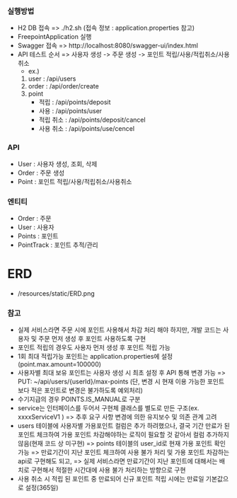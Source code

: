### 실행방법
* H2 DB 접속 => ./h2.sh (접속 정보 : application.properties 참고)
* FreepointApplication 실행
* Swagger 접속 => http://localhost:8080/swagger-ui/index.html
* API 테스트 순서 => 사용자 생성 -> 주문 생성 -> 포인트 적립/사용/적립취소/사용취소
  * ex.) 
  1) user : /api/users
  2) order : /api/order/create
  3) point 
     - 적립 : /api/points/deposit
     - 사용 : /api/points/user
     - 적립 취소 : /api/points/deposit/cancel
     - 사용 취소 : /api/points/use/cencel

### API 
* User : 사용자 생성, 조회, 삭제
* Order : 주문 생성
* Point : 포인트 적립/사용/적립취소/사용취소

### 엔티티
* Order : 주문
* User : 사용자
* Points : 포인트
* PointTrack : 포인트 추적/관리

# ERD
* /resources/static/ERD.png

### 참고
* 실제 서비스라면 주문 시에 포인트 사용해서 차감 처리 해야 하지만, 개발 코드는 사용자 및 주문 먼저 생성 후 포인트 사용하도록 구현 
* 포인트 적립의 경우도 사용자 먼저 생성 후 포인트 적립 가능
* 1회 최대 적립가능 포인트는 application.properties에 설정 (point.max.amount=100000)
* 사용자별 최대 보유 포인트는 사용자 생성 시 최초 설정 후 API 통해 변경 가능 => PUT: ~/api/users/{userId}/max-points (단, 변경 시 현재 이용 가능한 포인트 보다 적은 포인트로 변경은 불가하도록 예외처리)
* 수기지급의 경우 POINTS.IS_MANUAL로 구분
* service는 인터페이스를 두어서 구현체 클래스를 별도로 만든 구조(ex. xxxxServiceV1 ) => 추후 요구 사항 변경에 의한 유지보수 및 의존 관계 고려
* users 테이블에 사용자별 가용포인트 컬럼은 추가 하려했으나, 결국 기간 만료가 된 포인트 체크하여 가용 포인트 차감해야하는 로직이 필요할 것 같아서 컬럼 추가하지 않음(현재 코드 상 미구현)
  => points 테이블의 user_id로 현재 가용 포인트 확인 가능
  => 만료기간이 지난 포인트 체크하여 사용 불가 처리 및 가용 포인트 차감하는 api로 구현해도 되고,
  => 실제 서비스라면 만료기간이 지난 포인트에 대해서는 배치로 구현해서 적절한 시간대에 사용 불가 처리하는 방향으로 구현
* 사용 취소 시 적립 된 포인트 중 만료되어 신규 포인트 적립 시에는 만료일 기본값으로 설정(365일)

